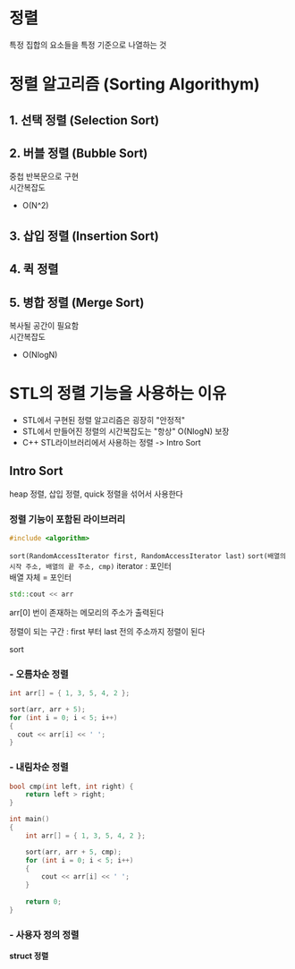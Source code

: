 # 정렬

특정 집합의 요소들을 특정 기준으로 나열하는 것

# 정렬 알고리즘 (Sorting Algorithym)

## 1. 선택 정렬 (Selection Sort)
## 2. 버블 정렬 (Bubble Sort)

중첩 반복문으로 구현  
시간복잡도  
- O(N^2)

## 3. 삽입 정렬 (Insertion Sort)
## 4. 퀵 정렬
## 5. 병합 정렬 (Merge Sort)

복사될 공간이 필요함  
시간복잡도
- O(NlogN)

# STL의 정렬 기능을 사용하는 이유
- STL에서 구현된 정렬 알고리즘은 굉장히 "안정적"
- STL에서 만들어진 정렬의 시간복잡도는 "항상" O(NlogN) 보장
- C++ STL라이브러리에서 사용하는 정렬 -> Intro Sort

## Intro Sort

heap 정렬, 삽입 정렬, quick 정렬을 섞어서 사용한다


### 정렬 기능이 포함된 라이브러리
``` C++
#include <algorithm>
```

`sort(RandomAccessIterator first, RandomAccessIterator last)`
`sort(배열의 시작 주소, 배열의 끝 주소, cmp)`
iterator : 포인터  
배열 자체 = 포인터

``` C++
std::cout << arr
```
arr[0] 번이 존재하는 메모리의 주소가 출력된다

정렬이 되는 구간 : first 부터 last 전의 주소까지 정렬이 된다  

sort

### - 오름차순 정렬

``` C++
int arr[] = { 1, 3, 5, 4, 2 };

sort(arr, arr + 5);
for (int i = 0; i < 5; i++)
{
  cout << arr[i] << ' ';
}
```

### - 내림차순 정렬

``` C++
bool cmp(int left, int right) {
	return left > right;
}

int main()
{
	int arr[] = { 1, 3, 5, 4, 2 };

	sort(arr, arr + 5, cmp);
	for (int i = 0; i < 5; i++)
	{
		cout << arr[i] << ' ';
	}
	
	return 0;
}
```

### - 사용자 정의 정렬

**struct 정렬**